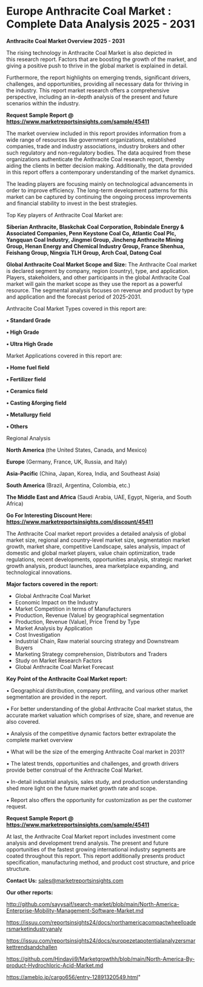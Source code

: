 # Europe Anthracite Coal Market : Complete Data Analysis 2025 - 2031

<Strong> Anthracite Coal Market Overview 2025 - 2031</strong>

The rising technology in Anthracite Coal Market is also depicted in this research report. Factors that are boosting the growth of the market, and giving a positive push to thrive in the global market is explained in detail.

Furthermore, the report highlights on emerging trends, significant drivers, challenges, and opportunities, providing all necessary data for thriving in the industry. This report market research offers a comprehensive perspective, including an in-depth analysis of the present and future scenarios within the industry.

<strong>Request Sample Report @ <a href=https://www.marketreportsinsights.com/sample/45411>https://www.marketreportsinsights.com/sample/45411</a></strong>

The market overview included in this report provides information from a wide range of resources like government organizations, established companies, trade and industry associations, industry brokers and other such regulatory and non-regulatory bodies. The data acquired from these organizations authenticate the Anthracite Coal research report, thereby aiding the clients in better decision making. Additionally, the data provided in this report offers a contemporary understanding of the market dynamics.

The leading players are focusing mainly on technological advancements in order to improve efficiency. The long-term development patterns for this market can be captured by continuing the ongoing process improvements and financial stability to invest in the best strategies.

Top Key players of Anthracite Coal Market are:

<strong>Siberian Anthracite, Blaskchak Coal Corporation, Robindale Energy & Associated Companies, Penn Keystone Coal Co, Atlantic Coal Plc, Yangquan Coal Industry, Jingmei Group, Jincheng Anthracite Mining Group, Henan Energy and Chemical Industry Group, France Shenhua, Feishang Group, Ningxia TLH Group, Arch Coal, Datong Coal</strong>

<strong><b>Global Anthracite Coal Market Scope and Size:</b></strong>
The Anthracite Coal market is declared segment by company, region (country), type, and application. Players, stakeholders, and other participants in the global Anthracite Coal market will gain the market scope as they use the report as a powerful resource. The segmental analysis focuses on revenue and product by type and application and the forecast period of 2025-2031.

Anthracite Coal Market Types covered in this report are:

<strong>•  Standard Grade

•  High Grade

•  Ultra High Grade</strong>

Market Applications covered in this report are:

<strong>•  Home fuel field

•  Fertilizer field

•  Ceramics field

•  Casting &forging field

•  Metallurgy field

•  Others</strong> 

Regional Analysis

<strong>North America</strong> (the United States, Canada, and Mexico)

<strong>Europe</strong> (Germany, France, UK, Russia, and Italy)

<strong>Asia-Pacific</strong> (China, Japan, Korea, India, and Southeast Asia)

<strong>South America</strong> (Brazil, Argentina, Colombia, etc.)

<strong>The Middle East and Africa</strong> (Saudi Arabia, UAE, Egypt, Nigeria, and South Africa)

<strong>Go For Interesting Discount Here: <a href=https://www.marketreportsinsights.com/discount/45411>https://www.marketreportsinsights.com/discount/45411</a></strong>

The Anthracite Coal market report provides a detailed analysis of global market size, regional and country-level market size, segmentation market growth, market share, competitive Landscape, sales analysis, impact of domestic and global market players, value chain optimization, trade regulations, recent developments, opportunities analysis, strategic market growth analysis, product launches, area marketplace expanding, and technological innovations.

<strong><b>Major factors covered in the report:</b></strong>
<ul>
  <li>Global Anthracite Coal Market </li>
  <li>Economic Impact on the Industry</li>
  <li>Market Competition in terms of Manufacturers</li>
  <li>Production, Revenue (Value) by geographical segmentation</li>
  <li>Production, Revenue (Value), Price Trend by Type</li>
  <li>Market Analysis by Application</li>
  <li>Cost Investigation</li>
  <li>Industrial Chain, Raw material sourcing strategy and Downstream Buyers</li>
  <li>Marketing Strategy comprehension, Distributors and Traders</li>
  <li>Study on Market Research Factors</li>
  <li>Global Anthracite Coal Market Forecast</li>
</ul>

<strong><b>Key Point of the Anthracite Coal Market report:</b></strong>

• Geographical distribution, company profiling, and various other market segmentation are provided in the report.

• For better understanding of the global Anthracite Coal market status, the accurate market valuation which comprises of size, share, and revenue are also covered.

• Analysis of the competitive dynamic factors better extrapolate the complete market overview

• What will be the size of the emerging Anthracite Coal market in 2031?

• The latest trends, opportunities and challenges, and growth drivers provide better construal of the Anthracite Coal Market.

• In-detail industrial analysis, sales study, and production understanding shed more light on the future market growth rate and scope.

• Report also offers the opportunity for customization as per the customer request.

<strong>Request Sample Report @ <a href=https://www.marketreportsinsights.com/sample/45411>https://www.marketreportsinsights.com/sample/45411</a></strong>

At last, the Anthracite Coal Market report includes investment come analysis and development trend analysis. The present and future opportunities of the fastest growing international industry segments are coated throughout this report. This report additionally presents product specification, manufacturing method, and product cost structure, and price structure.

<strong>Contact Us:</strong>
sales@marketreportsinsights.com

<strong>Our other reports:</strong>

<a href=http://github.com/sayysaif/search-market/blob/main/North-America-Enterprise-Mobility-Management-Software-Market.md>http://github.com/sayysaif/search-market/blob/main/North-America-Enterprise-Mobility-Management-Software-Market.md</a>

<a href=https://issuu.com/reportsinsights24/docs/northamericacompactwheelloadersmarketindustryanaly>https://issuu.com/reportsinsights24/docs/northamericacompactwheelloadersmarketindustryanaly</a>

<a href=https://issuu.com/reportsinsights24/docs/europezetapotentialanalyzersmarkettrendsandchallen>https://issuu.com/reportsinsights24/docs/europezetapotentialanalyzersmarkettrendsandchallen</a>

<a href=https://github.com/Hindavii9/Marketgrowthh/blob/main/North-America-By-product-Hydrochloric-Acid-Market.md>https://github.com/Hindavii9/Marketgrowthh/blob/main/North-America-By-product-Hydrochloric-Acid-Market.md</a>

<a href=https://ameblo.jp/cargo656/entry-12891320549.html>https://ameblo.jp/cargo656/entry-12891320549.html</a>"
